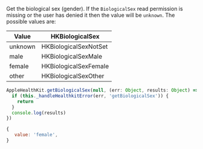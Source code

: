 Get the biological sex (gender). If the `BiologicalSex` read permission is missing or the user has denied it then the value will be `unknown`. The possible values are:

| Value   | HKBiologicalSex       |
| ------- | --------------------- |
| unknown | HKBiologicalSexNotSet |
| male    | HKBiologicalSexMale   |
| female  | HKBiologicalSexFemale |
| other   | HKBiologicalSexOther  |

```javascript
AppleHealthKit.getBiologicalSex(null, (err: Object, results: Object) => {
  if (this._handleHealthkitError(err, 'getBiologicalSex')) {
    return
  }
  console.log(results)
})
```

```javascript
{
   value: 'female',
}
```
